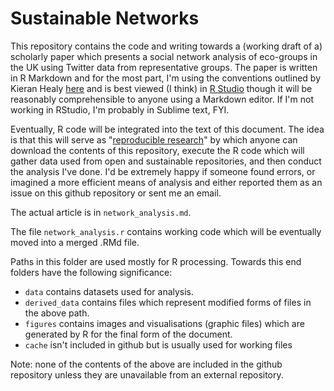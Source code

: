 # Sustainable Networks

This repository contains the code and writing towards a (working draft of a) scholarly paper which presents a social network analysis of eco-groups in the UK using Twitter data from representative groups. The paper is written in R Markdown and for the most part, I'm using the conventions outlined by Kieran Healy [here](https://kieranhealy.org/blog/archives/2014/01/23/plain-text/) and is best viewed (I think) in [R Studio](https://www.rstudio.com) though it will be reasonably comprehensible to anyone using a Markdown editor. If I'm not working in RStudio, I'm probably in Sublime text, FYI.

Eventually, R code will be integrated into the text of this document. The idea is that this will serve as "[reproducible research](http://kbroman.org/steps2rr/)" by which anyone can download the contents of this repository, execute the R code which will gather data used from open and sustainable repositories, and then conduct the analysis I've done. I'd be extremely happy if someone found errors, or imagined a more efficient means of analysis and either reported them as an issue on this github repository or sent me an email.

The actual article is in `network_analysis.md`. 

The file `network_analysis.r` contains working code which will be eventually moved into a merged .RMd file.

Paths in this folder are used mostly for R processing. Towards this end folders have the following significance:

- `data` contains datasets used for analysis.
- `derived_data` contains files which represent modified forms of files in the above path.
- `figures` contains images and visualisations (graphic files) which are generated by R for the final form of the document.
- `cache` isn't included in github but is usually used for working files

Note: none of the contents of the above are included in the github repository unless they are unavailable from an external repository.